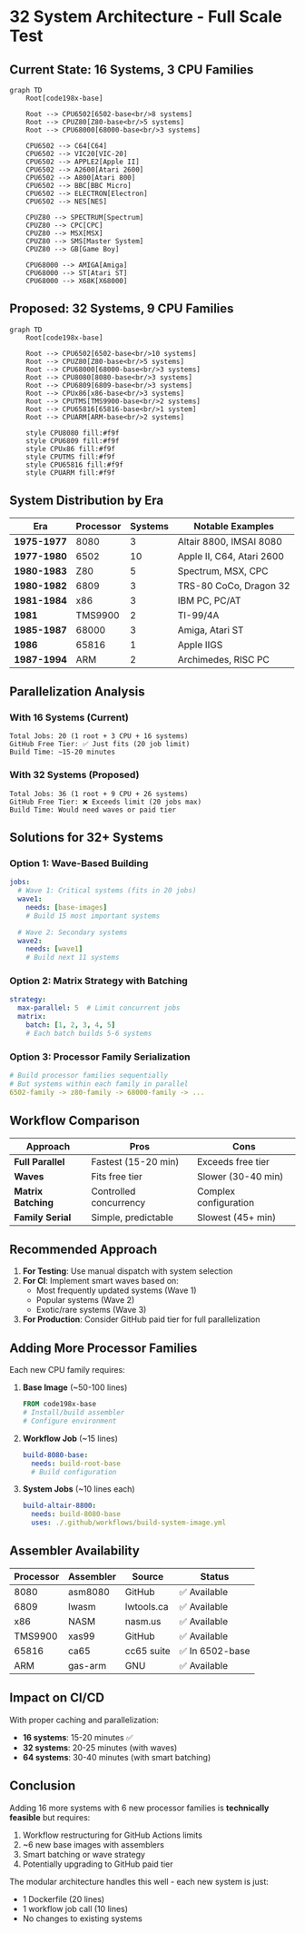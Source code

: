 # 32 System Architecture - Full Scale Test

## Current State: 16 Systems, 3 CPU Families

```mermaid
graph TD
    Root[code198x-base]

    Root --> CPU6502[6502-base<br/>8 systems]
    Root --> CPUZ80[Z80-base<br/>5 systems]
    Root --> CPU68000[68000-base<br/>3 systems]

    CPU6502 --> C64[C64]
    CPU6502 --> VIC20[VIC-20]
    CPU6502 --> APPLE2[Apple II]
    CPU6502 --> A2600[Atari 2600]
    CPU6502 --> A800[Atari 800]
    CPU6502 --> BBC[BBC Micro]
    CPU6502 --> ELECTRON[Electron]
    CPU6502 --> NES[NES]

    CPUZ80 --> SPECTRUM[Spectrum]
    CPUZ80 --> CPC[CPC]
    CPUZ80 --> MSX[MSX]
    CPUZ80 --> SMS[Master System]
    CPUZ80 --> GB[Game Boy]

    CPU68000 --> AMIGA[Amiga]
    CPU68000 --> ST[Atari ST]
    CPU68000 --> X68K[X68000]
```

## Proposed: 32 Systems, 9 CPU Families

```mermaid
graph TD
    Root[code198x-base]

    Root --> CPU6502[6502-base<br/>10 systems]
    Root --> CPUZ80[Z80-base<br/>5 systems]
    Root --> CPU68000[68000-base<br/>3 systems]
    Root --> CPU8080[8080-base<br/>3 systems]
    Root --> CPU6809[6809-base<br/>3 systems]
    Root --> CPUx86[x86-base<br/>3 systems]
    Root --> CPUTMS[TMS9900-base<br/>2 systems]
    Root --> CPU65816[65816-base<br/>1 system]
    Root --> CPUARM[ARM-base<br/>2 systems]

    style CPU8080 fill:#f9f
    style CPU6809 fill:#f9f
    style CPUx86 fill:#f9f
    style CPUTMS fill:#f9f
    style CPU65816 fill:#f9f
    style CPUARM fill:#f9f
```

## System Distribution by Era

| Era | Processor | Systems | Notable Examples |
|-----|-----------|---------|------------------|
| **1975-1977** | 8080 | 3 | Altair 8800, IMSAI 8080 |
| **1977-1980** | 6502 | 10 | Apple II, C64, Atari 2600 |
| **1980-1983** | Z80 | 5 | Spectrum, MSX, CPC |
| **1980-1982** | 6809 | 3 | TRS-80 CoCo, Dragon 32 |
| **1981-1984** | x86 | 3 | IBM PC, PC/AT |
| **1981** | TMS9900 | 2 | TI-99/4A |
| **1985-1987** | 68000 | 3 | Amiga, Atari ST |
| **1986** | 65816 | 1 | Apple IIGS |
| **1987-1994** | ARM | 2 | Archimedes, RISC PC |

## Parallelization Analysis

### With 16 Systems (Current)
```
Total Jobs: 20 (1 root + 3 CPU + 16 systems)
GitHub Free Tier: ✅ Just fits (20 job limit)
Build Time: ~15-20 minutes
```

### With 32 Systems (Proposed)
```
Total Jobs: 36 (1 root + 9 CPU + 26 systems)
GitHub Free Tier: ❌ Exceeds limit (20 jobs max)
Build Time: Would need waves or paid tier
```

## Solutions for 32+ Systems

### Option 1: Wave-Based Building
```yaml
jobs:
  # Wave 1: Critical systems (fits in 20 jobs)
  wave1:
    needs: [base-images]
    # Build 15 most important systems

  # Wave 2: Secondary systems
  wave2:
    needs: [wave1]
    # Build next 11 systems
```

### Option 2: Matrix Strategy with Batching
```yaml
strategy:
  max-parallel: 5  # Limit concurrent jobs
  matrix:
    batch: [1, 2, 3, 4, 5]
    # Each batch builds 5-6 systems
```

### Option 3: Processor Family Serialization
```yaml
# Build processor families sequentially
# But systems within each family in parallel
6502-family -> z80-family -> 68000-family -> ...
```

## Workflow Comparison

| Approach | Pros | Cons |
|----------|------|------|
| **Full Parallel** | Fastest (15-20 min) | Exceeds free tier |
| **Waves** | Fits free tier | Slower (30-40 min) |
| **Matrix Batching** | Controlled concurrency | Complex configuration |
| **Family Serial** | Simple, predictable | Slowest (45+ min) |

## Recommended Approach

1. **For Testing**: Use manual dispatch with system selection
2. **For CI**: Implement smart waves based on:
   - Most frequently updated systems (Wave 1)
   - Popular systems (Wave 2)
   - Exotic/rare systems (Wave 3)
3. **For Production**: Consider GitHub paid tier for full parallelization

## Adding More Processor Families

Each new CPU family requires:

1. **Base Image** (~50-100 lines)
   ```dockerfile
   FROM code198x-base
   # Install/build assembler
   # Configure environment
   ```

2. **Workflow Job** (~15 lines)
   ```yaml
   build-8080-base:
     needs: build-root-base
     # Build configuration
   ```

3. **System Jobs** (~10 lines each)
   ```yaml
   build-altair-8800:
     needs: build-8080-base
     uses: ./.github/workflows/build-system-image.yml
   ```

## Assembler Availability

| Processor | Assembler | Source | Status |
|-----------|-----------|---------|---------|
| 8080 | asm8080 | GitHub | ✅ Available |
| 6809 | lwasm | lwtools.ca | ✅ Available |
| x86 | NASM | nasm.us | ✅ Available |
| TMS9900 | xas99 | GitHub | ✅ Available |
| 65816 | ca65 | cc65 suite | ✅ In 6502-base |
| ARM | gas-arm | GNU | ✅ Available |

## Impact on CI/CD

With proper caching and parallelization:
- **16 systems**: 15-20 minutes ✅
- **32 systems**: 20-25 minutes (with waves)
- **64 systems**: 30-40 minutes (with smart batching)

## Conclusion

Adding 16 more systems with 6 new processor families is **technically feasible** but requires:
1. Workflow restructuring for GitHub Actions limits
2. ~6 new base images with assemblers
3. Smart batching or wave strategy
4. Potentially upgrading to GitHub paid tier

The modular architecture handles this well - each new system is just:
- 1 Dockerfile (20 lines)
- 1 workflow job call (10 lines)
- No changes to existing systems